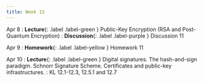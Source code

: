 ```yaml
---
title: Week 13
---
```


Apr 8
: **Lecture**{: .label .label-green } Public-Key Encryption (RSA and Post-Quantum Encryption)
: **Discussion**{: .label .label-purple } Discussion 11

Apr 9
: **Homework**{: .label .label-yellow } Homework 11

Apr 10
: **Lecture**{: .label .label-green } Digital signatures. The hash-and-sign paradigm. Schnorr Signature Scheme. Certificates and public-key infrastructures.
    : KL 12.1-12.3, 12.5.1 and 12.7
